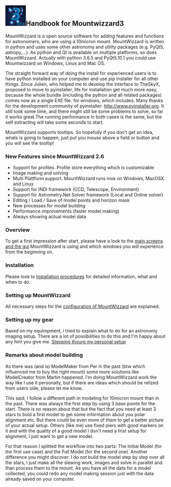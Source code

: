 ## <img src="pics/mw.png" width='64' height='64'/>Handbook for Mountwizzard3

MountWizzard is a open source software for adding features and functions for astronomers,
who are using a 10micron mount. MountWizzard is written in python and uses some other astronomy
and utility packages (e.g. PyQt5, astropy,...). As python and Qt is available on multiple platforms,
so does MountWizzard. Actually with python 3.6.5 and PyQt5.10.1 you could use Mountwizzard on Windows,
Linux and Mac OS.

The straight forward way of doing the install for experienced users is to have python installed on
your computer and use pip installer for all other things. Since Julien, who helped me to develop the
interface to TheSkyX, proposed to move to pyinstaller, life for installation get much more easy,
because the whole bundle (including the python and all related packages) comes now as a single EXE
file. for windows, which includes. Many thanks for the development community of pyinstaller:
http://www.pyinstaller.org. It still took some time, and there might still be some problems to
solve, so far it works great.The running performance in both cases is the same, but the self
extracting will take some seconds to start.

MountWizzard supports tooltips. So hopefully if you don't get an idea, whats is going to happen,
just put you mouse above a field or button and you will see the tooltip!

### New Features since MountWizzard 2.6
- Support for profiles. Profile store everything which is customizable
- Image making and solving
- Multi Plattform support. MountWizzard runs now on Windows, MacOSX and Linux
- Support for INDI framework (CCD, Telescope, Environment)
- Support for Astrometry.Net Solver framework (Local and Online solver)
- Editing / Load / Save of model points and horizon mask
- New processes for model building
- Performance improvements (faster model making)
- Always showing actual model data


### Overview
To get a first impression after start, please have a look to the [main screens and the gui](overview.md)
MountWizzard is using and which windows you will experience from the beginning on.
### Installation
Please look to [installation procedures](installation.md) for detailed information, what and when to do.
### Setting up MountWizzard
All necessary steps for the [configuration of MountWizzard](settings.md) are explained.
### Setting up my gear
Based on my equimpment, i tried to explain what to do for an astronomy imaging setup. There are a lot of
 possibilities to do this and I'm happy about any hint you give me.
 [Stepping thourg my personal setup](./setup_gear/setup_gear.md)

### Remarks about model building
As there was (and is) ModelMaker from Per in the past (btw which influenced me to buy the right mount)
some more solutions like ModelCreator from Martin happened. I'm doing MountWizzard work the way like I
use it personally, but if there are ideas which should be relized from users side, please let me know.

This said, I follow a different path in modeling for 10micron mount than in the past. There was always the first
step by using 3 base points for the start. There is no reason about that but the fact that you need at least
3 stars to buld a first model to get some information about you polar alignment etc. But there could be even
more of them to get a better picture of your actual setup. Others (like me) use fixed piers with good
markers on it and with the quality of a good model I don't need a frist setup for alignment, I just want
to get a new model.

For that reason I splitted the workflow into two parts: The Initial Model (for the
first use case) and the Full Model (for the second one). Another difference you might discover: I do not
build the model step by step over all the stars, I just make all the slewing work, images and solve in
parallel and than process them to the mount. As you have all the data for a model collected, you could
redo any model making session just with the data already saved on your computer.



